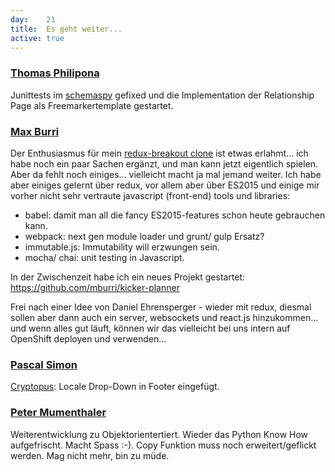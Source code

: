 ```yaml
---
day: 	21
title:	Es geht weiter...
active: true
---
```


### [Thomas Philipona](https://github.com/phil-pona)
Junittests im [schemaspy](https://github.com/drnoa/schemaspy) gefixed und die Implementation der Relationship Page als Freemarkertemplate gestartet.

### [Max Burri](https://github.com/mburri)
Der Enthusiasmus für mein [redux-breakout clone](http://mburri.github.io/break-out/dist/index.html) ist etwas erlahmt... ich habe noch ein paar Sachen ergänzt, und man kann jetzt eigentlich spielen. Aber da fehlt noch einiges... vielleicht macht ja mal jemand weiter. Ich habe aber einiges gelernt über redux, vor allem aber über ES2015 und einige mir vorher nicht sehr vertraute javascript (front-end) tools und libraries:
   - babel: damit man all die fancy ES2015-features schon heute gebrauchen kann.
   - webpack: next gen module loader und grunt/ gulp Ersatz?
   - immutable.js: Immutability will erzwungen sein.
   - mocha/ chai: unit testing in Javascript.

In der Zwischenzeit habe ich ein neues Projekt gestartet: https://github.com/mburri/kicker-planner

Frei nach einer Idee von Daniel Ehrensperger - wieder mit redux, diesmal sollen aber dann auch ein server, websockets und react.js hinzukommen... und wenn alles gut läuft, können wir das vielleicht bei uns intern auf OpenShift deployen und verwenden...  

### [Pascal Simon](https://github.com/psunix)
[Cryptopus](https://github.com/puzzle/cryptopus): Locale Drop-Down in Footer eingefügt.

### [Peter Mumenthaler](https://github.com/pmumenthaler)
Weiterentwicklung zu Objektorientertiert. Wieder das Python Know How aufgefrischt. Macht Spass :-). Copy Funktion muss noch erweitert/geflickt werden. Mag nicht mehr, bin zu müde. 
